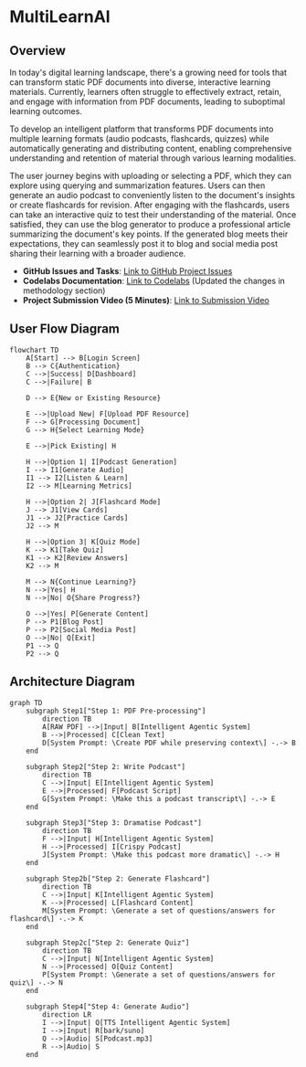 # MultiLearnAI

## Overview
In today's digital learning landscape, there's a growing need for tools that can transform static PDF documents into diverse, interactive learning materials. Currently, learners often struggle to effectively extract, retain, and engage with information from PDF documents, leading to suboptimal learning outcomes.

To develop an intelligent platform that transforms PDF documents into multiple learning formats (audio podcasts, flashcards, quizzes) while automatically generating and distributing content, enabling comprehensive understanding and retention of material through various learning modalities.

The user journey begins with uploading or selecting a PDF, which they can explore using querying and summarization features. Users can then generate an audio podcast to conveniently listen to the document's insights or create flashcards for revision. After engaging with the flashcards, users can take an interactive quiz to test their understanding of the material. Once satisfied, they can use the blog generator to produce a professional article summarizing the document's key points. If the generated blog meets their expectations, they can seamlessly post it to blog and social media post sharing their learning with a broader audience.

- **GitHub Issues and Tasks**: [Link to GitHub Project Issues](https://github.com/orgs/DAMG7245-Big-Data-Sys-SEC-02-Fall24/projects/7/views/1)
- **Codelabs Documentation**: [Link to Codelabs](https://codelabs-preview.appspot.com/?file_id=1kMzJ_qRJrDknPFatF1raPvsoJUatl_-tfJuICo7p4EM#0) (Updated the changes in methodology section)
- **Project Submission Video (5 Minutes)**: [Link to Submission Video](https://drive.google.com/drive/u/0/folders/1wgYeUY-HsDuWcqGq1hSNVRQ3gvQBMLZC)


## User Flow Diagram

```mermaid
flowchart TD
    A[Start] --> B[Login Screen]
    B --> C{Authentication}
    C -->|Success| D[Dashboard]
    C -->|Failure| B
    
    D --> E{New or Existing Resource}
    
    E -->|Upload New| F[Upload PDF Resource]
    F --> G[Processing Document]
    G --> H{Select Learning Mode}
    
    E -->|Pick Existing| H
    
    H -->|Option 1| I[Podcast Generation]
    I --> I1[Generate Audio]
    I1 --> I2[Listen & Learn]
    I2 --> M[Learning Metrics]
    
    H -->|Option 2| J[Flashcard Mode]
    J --> J1[View Cards]
    J1 --> J2[Practice Cards]
    J2 --> M
    
    H -->|Option 3| K[Quiz Mode]
    K --> K1[Take Quiz]
    K1 --> K2[Review Answers]
    K2 --> M
    
    M --> N{Continue Learning?}
    N -->|Yes| H
    N -->|No| O{Share Progress?}
    
    O -->|Yes| P[Generate Content]
    P --> P1[Blog Post]
    P --> P2[Social Media Post]
    O -->|No| Q[Exit]
    P1 --> Q
    P2 --> Q
```

## Architecture Diagram
```mermaid
graph TD
    subgraph Step1["Step 1: PDF Pre-processing"]
        direction TB
        A[RAW PDF] -->|Input| B[Intelligent Agentic System]
        B -->|Processed| C[Clean Text]
        D[System Prompt: \Create PDF while preserving context\] -.-> B
    end

    subgraph Step2["Step 2: Write Podcast"]
        direction TB
        C -->|Input| E[Intelligent Agentic System]
        E -->|Processed| F[Podcast Script]
        G[System Prompt: \Make this a podcast transcript\] -.-> E
    end

    subgraph Step3["Step 3: Dramatise Podcast"]
        direction TB
        F -->|Input| H[Intelligent Agentic System]
        H -->|Processed| I[Crispy Podcast]
        J[System Prompt: \Make this podcast more dramatic\] -.-> H
    end

    subgraph Step2b["Step 2: Generate Flashcard"]
        direction TB
        C -->|Input| K[Intelligent Agentic System]
        K -->|Processed| L[Flashcard Content]
        M[System Prompt: \Generate a set of questions/answers for flashcard\] -.-> K
    end

    subgraph Step2c["Step 2: Generate Quiz"]
        direction TB
        C -->|Input| N[Intelligent Agentic System]
        N -->|Processed| O[Quiz Content]
        P[System Prompt: \Generate a set of questions/answers for quiz\] -.-> N
    end

    subgraph Step4["Step 4: Generate Audio"]
        direction LR
        I -->|Input| Q[TTS Intelligent Agentic System]
        I -->|Input| R[bark/suno]
        Q -->|Audio| S[Podcast.mp3]
        R -->|Audio| S
    end
```
